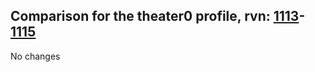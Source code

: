 ## Comparison for the theater0 profile, rvn: [1113](https://github.com/PRO100KatYT/FortniteProfileRevisions/tree/main/profiles/theater0/1113%20theater0.json)-[1115](https://github.com/PRO100KatYT/FortniteProfileRevisions/tree/main/profiles/theater0/1115%20theater0.json)

No changes
